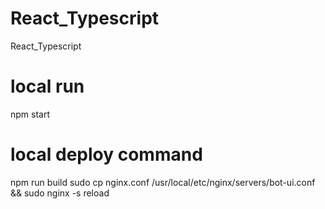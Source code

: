 # React_Typescript
React_Typescript

# local run 
npm start 

# local deploy command
npm run build
sudo cp nginx.conf /usr/local/etc/nginx/servers/bot-ui.conf && sudo nginx -s reload

